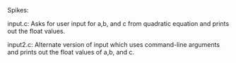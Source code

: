 Spikes:

input.c: Asks for user input for a,b, and c from quadratic equation and prints out the float values.

input2.c: Alternate version of input which uses command-line arguments and prints out the float values of a,b, and c.

